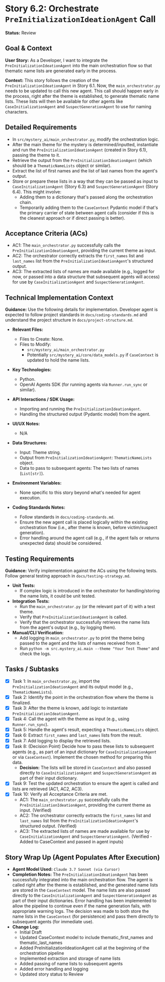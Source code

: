 # Story 6.2: Orchestrate `PreInitializationIdeationAgent` Call

**Status:** Review

## Goal & Context

**User Story:** As a Developer, I want to integrate the `PreInitializationIdeationAgent` into the main orchestration flow so that thematic name lists are generated early in the process.

**Context:** This story follows the creation of the `PreInitializationIdeationAgent` in Story 6.1. Now, the `main_orchestrator.py` needs to be updated to call this new agent. This call should happen early in the process, right after the theme is established, to generate thematic name lists. These lists will then be available for other agents like `CaseInitializationAgent` and `SuspectGenerationAgent` to use for naming characters.

## Detailed Requirements

- In `src/mystery_ai/main_orchestrator.py`, modify the orchestration logic.
- After the main theme for the mystery is determined/inputted, instantiate and run the `PreInitializationIdeationAgent` (created in Story 6.1), passing the theme to it.
- Retrieve the output from the `PreInitializationIdeationAgent` (which should be a `ThematicNameLists` object or similar).
- Extract the list of first names and the list of last names from the agent's output.
- Store or prepare these lists in a way that they can be passed as input to `CaseInitializationAgent` (Story 6.3) and `SuspectGenerationAgent` (Story 6.4). This might involve:
    - Adding them to a dictionary that's passed along the orchestration chain.
    - Temporarily adding them to the `CaseContext` Pydantic model if that's the primary carrier of state between agent calls (consider if this is the cleanest approach or if direct passing is better).

## Acceptance Criteria (ACs)

- AC1: The `main_orchestrator.py` successfully calls the `PreInitializationIdeationAgent`, providing the current theme as input.
- AC2: The orchestrator correctly extracts the `first_names` list and `last_names` list from the `PreInitializationIdeationAgent`'s structured output.
- AC3: The extracted lists of names are made available (e.g., logged for now, or passed into a data structure that subsequent agents will access) for use by `CaseInitializationAgent` and `SuspectGenerationAgent`.

## Technical Implementation Context

**Guidance:** Use the following details for implementation. Developer agent is expected to follow project standards in `docs/coding-standards.md` and understand the project structure in `docs/project-structure.md`.

- **Relevant Files:**
  - Files to Create: None.
  - Files to Modify:
    - `src/mystery_ai/main_orchestrator.py`
    - Potentially `src/mystery_ai/core/data_models.py` if `CaseContext` is updated to hold the name lists.

- **Key Technologies:**
  - Python.
  - OpenAI Agents SDK (for running agents via `Runner.run_sync` or similar).

- **API Interactions / SDK Usage:**
  - Importing and running the `PreInitializationIdeationAgent`.
  - Handling the structured output (Pydantic model) from the agent.

- **UI/UX Notes:**
  - N/A

- **Data Structures:**
  - Input: Theme string.
  - Output from `PreInitializationIdeationAgent`: `ThematicNameLists` object.
  - Data to pass to subsequent agents: The two lists of names (`List[str]`).

- **Environment Variables:**
  - None specific to this story beyond what's needed for agent execution.

- **Coding Standards Notes:**
  - Follow standards in `docs/coding-standards.md`.
  - Ensure the new agent call is placed logically within the existing orchestration flow (i.e., after theme is known, before victim/suspect generation).
  - Error handling around the agent call (e.g., if the agent fails or returns unexpected data) should be considered.

## Testing Requirements

**Guidance:** Verify implementation against the ACs using the following tests. Follow general testing approach in `docs/testing-strategy.md`.

- **Unit Tests:**
  - If complex logic is introduced in the orchestrator for handling/storing the name lists, it could be unit tested.
- **Integration Tests:**
  - Run the `main_orchestrator.py` (or the relevant part of it) with a test theme.
  - Verify that `PreInitializationIdeationAgent` is called.
  - Verify that the orchestrator successfully retrieves the name lists from the agent's output (e.g., by logging them).
- **Manual/CLI Verification:**
  - Add logging in `main_orchestrator.py` to print the theme being passed to the agent and the lists of names received from it.
  - Run `python -m src.mystery_ai.main --theme "Your Test Theme"` and check the logs.

## Tasks / Subtasks

- [x] Task 1: In `main_orchestrator.py`, import the `PreInitializationIdeationAgent` and its output model (e.g., `ThematicNameLists`).
- [x] Task 2: Identify the point in the orchestration flow where the theme is finalized.
- [x] Task 3: After the theme is known, add logic to instantiate `PreInitializationIdeationAgent`.
- [x] Task 4: Call the agent with the theme as input (e.g., using `Runner.run_sync`).
- [x] Task 5: Handle the agent's result, expecting a `ThematicNameLists` object.
- [x] Task 6: Extract `first_names` and `last_names` lists from the result.
- [x] Task 7: Add logging to display the retrieved lists.
- [x] Task 8: (Decision Point) Decide how to pass these lists to subsequent agents (e.g., as part of an input dictionary for `CaseInitializationAgent` or via `CaseContext`). Implement the chosen method for preparing this data.
  - **Decision:** The lists will be stored in `CaseContext` and also passed directly to `CaseInitializationAgent` and `SuspectGenerationAgent` as part of their input dictionary.
- [x] Task 9: Test the updated orchestration to ensure the agent is called and lists are retrieved (AC1, AC2, AC3).
- [x] Task 10: Verify all Acceptance Criteria are met.
  - AC1: The `main_orchestrator.py` successfully calls the `PreInitializationIdeationAgent`, providing the current theme as input. (Verified)
  - AC2: The orchestrator correctly extracts the `first_names` list and `last_names` list from the `PreInitializationIdeationAgent`'s structured output. (Verified)
  - AC3: The extracted lists of names are made available for use by `CaseInitializationAgent` and `SuspectGenerationAgent`. (Verified - Added to CaseContext and passed in agent inputs)

## Story Wrap Up (Agent Populates After Execution)

- **Agent Model Used:** `Claude 3.7 Sonnet (via Cursor)`
- **Completion Notes:** The `PreInitializationIdeationAgent` has been successfully integrated into the main orchestration flow. The agent is called right after the theme is established, and the generated name lists are stored in the `CaseContext` model. The name lists are also passed directly to the `CaseInitializationAgent` and `SuspectGenerationAgent` as part of their input dictionaries. Error handling has been implemented to allow the pipeline to continue even if the name generation fails, with appropriate warning logs. The decision was made to both store the name lists in the `CaseContext` (for persistence) and pass them directly to subsequent agents (for immediate use).
- **Change Log:**
  - Initial Draft
  - Updated CaseContext model to include thematic_first_names and thematic_last_names
  - Added PreInitializationIdeationAgent call at the beginning of the orchestration pipeline
  - Implemented extraction and storage of name lists
  - Added passing of name lists to subsequent agents
  - Added error handling and logging
  - Updated story status to Review 